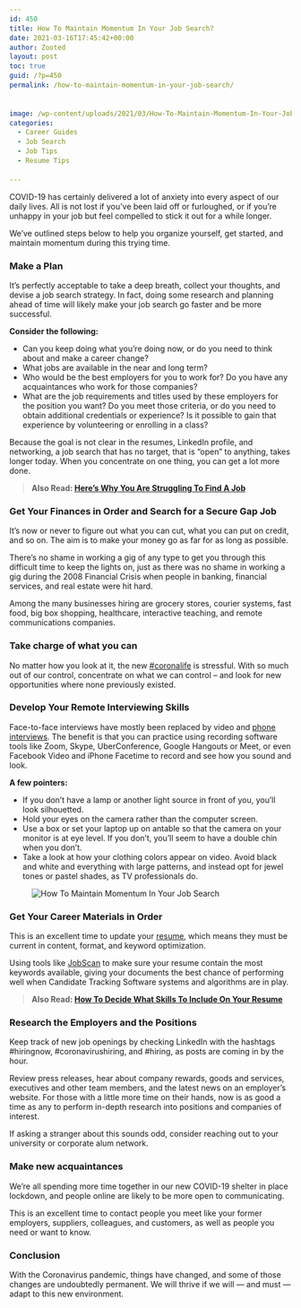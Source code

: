 ```yaml
---
id: 450
title: How To Maintain Momentum In Your Job Search?
date: 2021-03-16T17:45:42+00:00
author: Zooted
layout: post
toc: true
guid: /?p=450
permalink: /how-to-maintain-momentum-in-your-job-search/


image: /wp-content/uploads/2021/03/How-To-Maintain-Momentum-In-Your-Job-Search.jpg
categories:
  - Career Guides
  - Job Search
  - Job Tips
  - Resume Tips

---
```

COVID-19 has certainly delivered a lot of anxiety into every aspect of our daily lives. All is not lost if you&#8217;ve been laid off or furloughed, or if you&#8217;re unhappy in your job but feel compelled to stick it out for a while longer.

We&#8217;ve outlined steps below to help you organize yourself, get started, and maintain momentum during this trying time.

### **Make a Plan**

It&#8217;s perfectly acceptable to take a deep breath, collect your thoughts, and devise a job search strategy. In fact, doing some research and planning ahead of time will likely make your job search go faster and be more successful.

**Consider the following:**

  * Can you keep doing what you&#8217;re doing now, or do you need to think about and make a career change?
  * What jobs are available in the near and long term?
  * Who would be the best employers for you to work for? Do you have any acquaintances who work for those companies?
  * What are the job requirements and titles used by these employers for the position you want? Do you meet those criteria, or do you need to obtain additional credentials or experience? Is it possible to gain that experience by volunteering or enrolling in a class?

Because the goal is not clear in the resumes, LinkedIn profile, and networking, a job search that has no target, that is &#8220;open&#8221; to anything, takes longer today. When you concentrate on one thing, you can get a lot more done.

<blockquote class="wp-block-quote">
  <p>
    <strong>Also Read: <a href="/heres-why-you-are-struggling-to-find-a-job/">Here&#8217;s Why You Are Struggling To Find A Job</a></strong>
  </p>
</blockquote>

### **Get Your Finances in Order and Search for a Secure Gap Job**

It&#8217;s now or never to figure out what you can cut, what you can put on credit, and so on. The aim is to make your money go as far for as long as possible.

There&#8217;s no shame in working a gig of any type to get you through this difficult time to keep the lights on, just as there was no shame in working a gig during the 2008 Financial Crisis when people in  banking, financial services, and real estate were hit hard.

Among the many businesses hiring are grocery stores, courier systems, fast food, big box shopping, healthcare, interactive teaching, and remote communications companies.

### **Take charge of what you can**

No matter how you look at it, the new [#coronalife](https://www.google.com/search?q=%23coronalife) is stressful. With so much out of our control, concentrate on what we can control – and look for new opportunities where none previously existed.

### **Develop Your Remote Interviewing Skills**

Face-to-face interviews have mostly been replaced by video and [phone interviews](/how-to-prepare-for-a-phone-interview/). The benefit is that you can practice using recording software tools like Zoom, Skype, UberConference, Google Hangouts or Meet, or even Facebook Video and iPhone Facetime to record and see how you sound and look.

**A few pointers:**

  * If you don&#8217;t have a lamp or another light source in front of you, you&#8217;ll look silhouetted.
  * Hold your eyes on the camera rather than the computer screen.
  * Use a box or set your laptop up on antable so that the camera on your monitor is at eye level. If you don&#8217;t, you&#8217;ll seem to have a double chin when you don&#8217;t.
  * Take a look at how your clothing colors appear on video. Avoid black and white and everything with large patterns, and instead opt for jewel tones or pastel shades, as TV professionals do.

<div class="wp-block-image">
  <figure class="aligncenter size-large"><img loading="lazy" width="1024" height="327" src="/wp-content/uploads/2021/03/Coronavirus-Job-Search-1024x327.jpg" alt="How To Maintain Momentum In Your Job Search" class="wp-image-451" srcset="/wp-content/uploads/2021/03/Coronavirus-Job-Search-1024x327.jpg 1024w, /wp-content/uploads/2021/03/Coronavirus-Job-Search-300x96.jpg 300w, /wp-content/uploads/2021/03/Coronavirus-Job-Search-768x245.jpg 768w, /wp-content/uploads/2021/03/Coronavirus-Job-Search.jpg 1440w" sizes="(max-width: 1024px) 100vw, 1024px" /></figure>
</div>

### **Get Your Career Materials in Order**

This is an excellent time to update your [resume](/category/resume-tips/), which means they must be current in content, format, and keyword optimization.

Using tools like [JobScan](https://www.jobscan.co/) to make sure your resume contain the most keywords available, giving your documents the best chance of performing well when Candidate Tracking Software systems and algorithms are in play.

<blockquote class="wp-block-quote">
  <p>
    <strong>Also Read: <a href="/how-to-decide-what-skills-to-include-on-your-resume/">How To Decide What Skills To Include On Your Resume</a></strong>
  </p>
</blockquote>

### **Research the Employers and the Positions**

Keep track of new job openings by checking LinkedIn with the hashtags #hiringnow, #coronavirushiring, and #hiring, as posts are coming in by the hour.

Review press releases, hear about company rewards, goods and services, executives and other team members, and the latest news on an employer&#8217;s website. For those with a little more time on their hands, now is as good a time as any to perform in-depth research into positions and companies of interest.

If asking a stranger about this sounds odd, consider reaching out to your university or corporate alum network.

### **Make new acquaintances**

We&#8217;re all spending more time together in our new COVID-19 shelter in place lockdown, and people online are likely to be more open to communicating.

This is an excellent time to contact people you meet like your former employers, suppliers, colleagues, and customers, as well as people you need or want to know.

### **Conclusion**

With the Coronavirus pandemic, things have changed, and some of those changes are undoubtedly permanent. We will thrive if we will — and must — adapt to this new environment.
